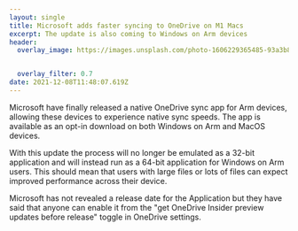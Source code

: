 ```yaml
---
layout: single
title: Microsoft adds faster syncing to OneDrive on M1 Macs
excerpt: The update is also coming to Windows on Arm devices
header:
  overlay_image: https://images.unsplash.com/photo-1606229365485-93a3b8ee0385?ixlib=rb-1.2.1&ixid=MnwxMjA3fDB8MHxwaG90by1wYWdlfHx8fGVufDB8fHx8&auto=format&fit=crop&w=687&q=80


  overlay_filter: 0.7
date: 2021-12-08T11:48:07.619Z
---
```

Microsoft have finally released a native OneDrive sync app for Arm devices, allowing these devices to experience native sync speeds. The app is available as an opt-in download on both Windows on Arm and MacOS devices.

With this update the process will no longer be emulated as a 32-bit application and will instead run as a 64-bit application for Windows on Arm users. This should mean that users with large files or lots of files can expect improved performance across their device.

Microsoft has not revealed a release date for the Application but they have said that anyone can enable it from the "get OneDrive Insider preview updates before release" toggle in OneDrive settings.
